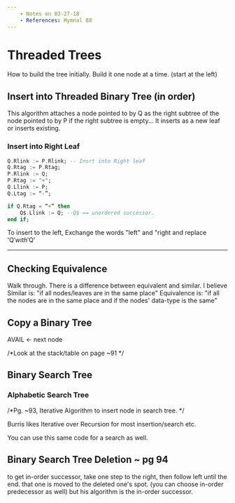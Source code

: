 ```yaml
---
    - Notes on 03-27-18
    - References: Hymnal 88
---
```

# Threaded Trees

How to build the tree initially.
Build it one node at a time. (start at the left)

## Insert into Threaded Binary Tree (in order)

This algorithm attaches a node pointed to by Q as the right subtree of the node pointed to by P if the right subtree is empty... It inserts as a new leaf or inserts existing.

### Insert into Right Leaf

```ada
Q.Rlink := P.Rlink; -- Insrt into Right leaf
Q.Rtag := P.Rtag;
P.Rlink := Q;
P.Rtag := "+";
Q.Llink := P;
Q.Ltag := “-”;

if Q.Rtag = “+” then
    Q$.Llink := Q; --Q$ == unordered successor.
end if;
```

To insert to the left, Exchange the words "left" and "right and replace 'Q$' with '$Q'

---

## Checking Equivalence

Walk through. There is a difference between equivalent and similar. I believe Similar is: "if all nodes/leaves are in the same place" Equivalence is: "if all the nodes are in the same place and if the nodes' data-type is the same"

## Copy a Binary Tree

AVAIL <- next node

/\*Look at the stack/table on page ~91 \*/

## Binary Search Tree

### Alphabetic Search Tree

/\*Pg. ~93, Iterative Algorithm to insert node in search tree. \*/

Burris likes Iterative over Recursion for most insertion/search etc.

You can use this same code for a search as well.

## Binary Search Tree Deletion ~ pg 94

to get in-order successor, take one step to the right, then follow left until the end. that one is moved to the deleted one's spot. (you can choose in-order predecessor as well) but his algorithm is the in-order successor.
